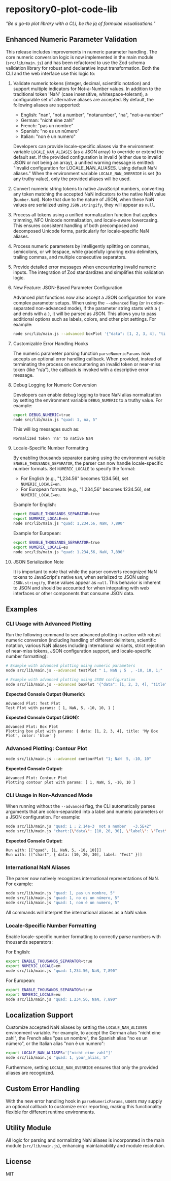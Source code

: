 # repository0-plot-code-lib

_"Be a go-to plot library with a CLI, be the jq of formulae visualisations."_

## Enhanced Numeric Parameter Validation

This release includes improvements in numeric parameter handling. The core numeric conversion logic is now implemented in the main module (`src/lib/main.js`) and has been refactored to use the Zod schema validation library for robust and declarative input transformation. Both the CLI and the web interface use this logic to:

1. Validate numeric tokens (integer, decimal, scientific notation) and support multiple indicators for Not-a-Number values. In addition to the traditional token 'NaN' (case insensitive, whitespace-tolerant), a configurable set of alternative aliases are accepted. By default, the following aliases are supported:

   - English: "nan", "not a number", "notanumber", "na", "not-a-number"
   - German: "nicht eine zahl"
   - French: "pas un nombre"
   - Spanish: "no es un número"
   - Italian: "non è un numero"

   Developers can provide locale-specific aliases via the environment variable `LOCALE_NAN_ALIASES` (as a JSON array) to override or extend the default set. If the provided configuration is invalid (either due to invalid JSON or not being an array), a unified warning message is emitted: "Invalid configuration for LOCALE_NAN_ALIASES. Using default NaN aliases." When the environment variable `LOCALE_NAN_OVERRIDE` is set (to any truthy value), only the provided aliases will be used.

2. Convert numeric string tokens to native JavaScript numbers, converting any token matching the accepted NaN indicators to the native NaN value (`Number.NaN`). Note that due to the nature of JSON, when these NaN values are serialized using `JSON.stringify`, they will appear as `null`.

3. Process all tokens using a unified normalization function that applies trimming, NFC Unicode normalization, and locale-aware lowercasing. This ensures consistent handling of both precomposed and decomposed Unicode forms, particularly for locale-specific NaN aliases.

4. Process numeric parameters by intelligently splitting on commas, semicolons, or whitespace, while gracefully ignoring extra delimiters, trailing commas, and multiple consecutive separators.

5. Provide detailed error messages when encountering invalid numeric inputs. The integration of Zod standardizes and simplifies this validation logic.

6. New Feature: JSON-Based Parameter Configuration

   Advanced plot functions now also accept a JSON configuration for more complex parameter setups. When using the `--advanced` flag (or in colon-separated non-advanced mode), if the parameter string starts with a `{` and ends with a `}`, it will be parsed as JSON. This allows you to pass additional options such as labels, colors, and other plot settings. For example:

   ```bash
   node src/lib/main.js --advanced boxPlot '{"data": [1, 2, 3, 4], "title": "My Box Plot", "color": "blue"}'
   ```

7. Customizable Error Handling Hooks

   The numeric parameter parsing function `parseNumericParams` now accepts an optional error handling callback. When provided, instead of terminating the process on encountering an invalid token or near-miss token (like "n/a"), the callback is invoked with a descriptive error message.

8. Debug Logging for Numeric Conversion

   Developers can enable debug logging to trace NaN alias normalization by setting the environment variable `DEBUG_NUMERIC` to a truthy value. For example:

   ```bash
   export DEBUG_NUMERIC=true
   node src/lib/main.js "quad: 1, na, 5"
   ```

   This will log messages such as:

   ```
   Normalized token 'na' to native NaN
   ```

9. Locale-Specific Number Formatting

   By enabling thousands separator parsing using the environment variable `ENABLE_THOUSANDS_SEPARATOR`, the parser can now handle locale-specific number formats. Set `NUMERIC_LOCALE` to specify the format:

   - For English (e.g., "1,234.56" becomes 1234.56), set `NUMERIC_LOCALE=en`.
   - For European formats (e.g., "1.234,56" becomes 1234.56), set `NUMERIC_LOCALE=eu`.

   Example for English:

   ```bash
   export ENABLE_THOUSANDS_SEPARATOR=true
   export NUMERIC_LOCALE=en
   node src/lib/main.js "quad: 1,234.56, NaN, 7,890"
   ```

   Example for European:

   ```bash
   export ENABLE_THOUSANDS_SEPARATOR=true
   export NUMERIC_LOCALE=eu
   node src/lib/main.js "quad: 1.234,56, NaN, 7,890"
   ```

10. JSON Serialization Note

    It is important to note that while the parser converts recognized NaN tokens to JavaScript's native `NaN`, when serialized to JSON using `JSON.stringify`, these values appear as `null`. This behavior is inherent to JSON and should be accounted for when integrating with web interfaces or other components that consume JSON data.

## Examples

### CLI Usage with Advanced Plotting

Run the following command to see advanced plotting in action with robust numeric conversion (including handling of different delimiters, scientific notation, various NaN aliases including international variants, strict rejection of near-miss tokens, JSON configuration support, and locale-specific number formatting):

```bash
# Example with advanced plotting using numeric parameters
node src/lib/main.js --advanced testPlot " 1, NaN ; 5  , -10, 10, 1;"

# Example with advanced plotting using JSON configuration
node src/lib/main.js --advanced boxPlot '{"data": [1, 2, 3, 4], "title": "My Box Plot", "color": "blue"}'
```

**Expected Console Output (Numeric):**

```
Advanced Plot: Test Plot
Test Plot with params: [ 1, NaN, 5, -10, 10, 1 ]
```

**Expected Console Output (JSON):**

```
Advanced Plot: Box Plot
Plotting box plot with params: { data: [1, 2, 3, 4], title: 'My Box Plot', color: 'blue' }
```

### Advanced Plotting: Contour Plot

```bash
node src/lib/main.js --advanced contourPlot "1; NaN  5, -10, 10"
```

**Expected Console Output:**

```
Advanced Plot: Contour Plot
Plotting contour plot with params: [ 1, NaN, 5, -10, 10 ]
```

### CLI Usage in Non-Advanced Mode

When running without the `--advanced` flag, the CLI automatically parses arguments that are colon-separated into a label and numeric parameters or a JSON configuration. For example:

```bash
node src/lib/main.js "quad: 1 ; 2.14e-3  not a number   -3.5E+2"
node src/lib/main.js "chart:{\"data\": [10, 20, 30], \"label\": \"Test\"}"
```

**Expected Console Output:**

```
Run with: [["quad", [1, NaN, 5, -10, 10]]]
Run with: [["chart", { data: [10, 20, 30], label: "Test" }]]
```

### International NaN Aliases

The parser now natively recognizes international representations of NaN. For example:

```bash
node src/lib/main.js "quad: 1, pas un nombre, 5"
node src/lib/main.js "quad: 1, no es un número, 5"
node src/lib/main.js "quad: 1, non è un numero, 5"
```

All commands will interpret the international aliases as a NaN value.

### Locale-Specific Number Formatting

Enable locale-specific number formatting to correctly parse numbers with thousands separators:

For English:

```bash
export ENABLE_THOUSANDS_SEPARATOR=true
export NUMERIC_LOCALE=en
node src/lib/main.js "quad: 1,234.56, NaN, 7,890"
```

For European:

```bash
export ENABLE_THOUSANDS_SEPARATOR=true
export NUMERIC_LOCALE=eu
node src/lib/main.js "quad: 1.234,56, NaN, 7,890"
```

## Localization Support

Customize accepted NaN aliases by setting the `LOCALE_NAN_ALIASES` environment variable. For example, to accept the German alias "nicht eine zahl", the French alias "pas un nombre", the Spanish alias "no es un número", or the Italian alias "non è un numero":

```bash
export LOCALE_NAN_ALIASES='["nicht eine zahl"]'
node src/lib/main.js "quad: 1, your_alias, 5"
```

Furthermore, setting `LOCALE_NAN_OVERRIDE` ensures that only the provided aliases are recognized.

## Custom Error Handling

With the new error handling hook in `parseNumericParams`, users may supply an optional callback to customize error reporting, making this functionality flexible for different runtime environments.

## Utility Module

All logic for parsing and normalizing NaN aliases is incorporated in the main module (`src/lib/main.js`), enhancing maintainability and module resolution.

## License

MIT
